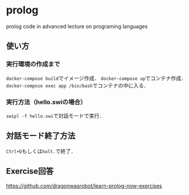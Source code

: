 
# prolog
prolog code in advanced lecture on programing languages

## 使い方
### 実行環境の作成まで
`docker-compose build`でイメージ作成．
`docker-compose up`でコンテナ作成．
`docker-compose exec app /bin/bash`でコンテナの中に入る．

### 実行方法（hello.swiの場合）
`swipl -f hello.swi`で対話モードで実行．

## 対話モード終了方法
`Ctrl+D`もしくは`halt.`で終了．

## Exercise回答
https://github.com/dragonwasrobot/learn-prolog-now-exercises
